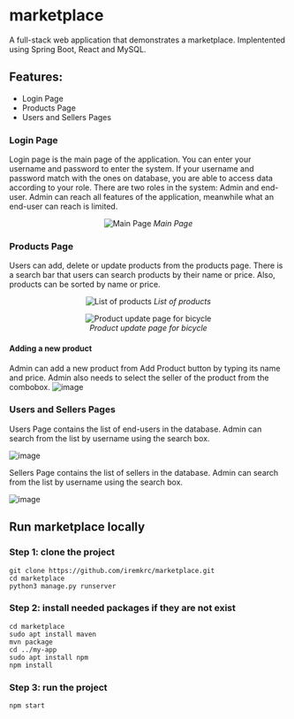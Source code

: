 # marketplace
A full-stack web application that demonstrates a marketplace. Implentented using Spring Boot, React and MySQL.


## Features:
- Login Page
- Products Page
- Users and Sellers Pages

### Login Page


Login page is the main page of the application. You can enter your username and password to enter the system. If your username and password match with
the ones on database, you are able to access data according to your role. There are two roles in the system: Admin and end-user. Admin can reach all 
features of the application, meanwhile what an end-user can reach is limited.

<p align="center">
    <img src="https://user-images.githubusercontent.com/66200657/161760576-7910f3dd-e63a-4f3d-b291-7ad95b15062c.png" alt="Main Page">
  <i>Main Page</i>
</p>


### Products Page


Users can add, delete or update products from the products page. There is a search bar that users can search products by their name or price.
Also, products can be sorted by name or price.

<p align="center">
  <img src="https://user-images.githubusercontent.com/66200657/161763289-e356bb1f-ebdd-40f5-a2fa-ddf25f950b74.png" alt="List of products">
  <i>List of products</i><br>
</p>



<p align="center">
  <img src="https://user-images.githubusercontent.com/66200657/161763925-8977433d-89de-4423-b050-80ff4f2b1a2b.png" alt="Product update page for bicycle"><br>
  <i>Product update page for bicycle</i><br>
</p>


#### Adding a new product


Admin can add a new product from Add Product button by typing its name and price. Admin also needs to select the seller of the product from the combobox.
![image](https://user-images.githubusercontent.com/66200657/161763462-3b307ba1-bd65-4aa7-9d40-648e58d4e267.png)


### Users and Sellers Pages
Users Page contains the list of end-users in the database. Admin can search from the list by username using the search box.


![image](https://user-images.githubusercontent.com/66200657/161766587-a5e28926-d04e-43cf-b01b-7e0256ee546b.png)


Sellers Page contains the list of sellers in the database. Admin can search from the list by username using the search box.


![image](https://user-images.githubusercontent.com/66200657/161766841-7765cecc-cb09-4b9c-9888-d9fc386b4470.png)





## Run marketplace locally

### Step 1: clone the project
    git clone https://github.com/iremkrc/marketplace.git
    cd marketplace
    python3 manage.py runserver
    
### Step 2: install needed packages if they are not exist
    cd marketplace
    sudo apt install maven
    mvn package
    cd ../my-app
    sudo apt install npm
    npm install
    
### Step 3: run the project
    npm start
